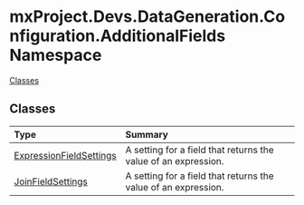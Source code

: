 ﻿

# mxProject.Devs.DataGeneration.Configuration.AdditionalFields Namespace

[Classes](#Classes)&nbsp;&nbsp;

## Classes
|Type|Summary|
|:--|:--|
| [ExpressionFieldSettings](../mxProject.Devs.DataGeneration.Configuration.AdditionalFields/ExpressionFieldSettings.md) | A setting for a field that returns the value of an expression. |
| [JoinFieldSettings](../mxProject.Devs.DataGeneration.Configuration.AdditionalFields/JoinFieldSettings.md) | A setting for a field that returns the value of an expression. |





